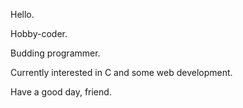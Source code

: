 Hello.

Hobby-coder.

Budding programmer.

Currently interested in C and some web development.



Have a good day, friend.
